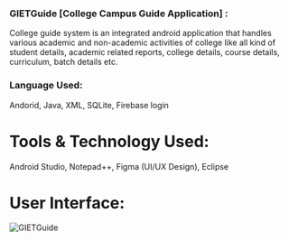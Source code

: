 ### GIETGuide [College Campus Guide Application] :

College guide system is an integrated android application that handles various academic and non-academic activities of college like all kind of student details, academic related reports, college details, course details, curriculum, batch details etc.

### Language Used:

Andorid, Java, XML, SQLite, Firebase login

# Tools & Technology Used:

Android Studio, Notepad++, Figma (UI/UX Design), Eclipse

# User Interface:

![GIETGuide](https://user-images.githubusercontent.com/36065206/94986443-7ca1e380-057c-11eb-8cd6-f13d411129ba.jpg)
